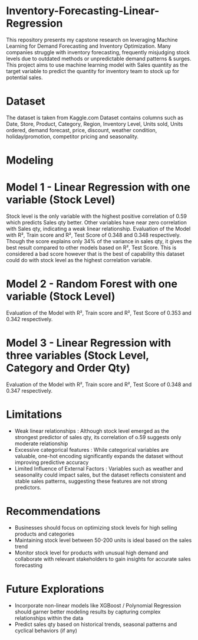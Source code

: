 # Inventory-Forecasting-Linear-Regression
This repository presents my capstone research on leveraging Machine Learning for Demand Forecasting and Inventory Optimization.
Many companies struggle with inventory forecasting, frequently misjudging stock levels due to outdated methods or unpredictable demand patterns & surges. 
This project aims to use machine learning model with Sales quantity as the target variable to predict the quantity for inventory team to stock up for potential sales. 

# Dataset
The dataset is taken from Kaggle.com
Dataset contains columns such as Date, Store, Product, Category, Region, Inventory Level, Units sold, Units ordered, demand forecast, price, discount, weather condition, holiday/promotion, competitor pricing and seasonality.

# Modeling
# Model 1 - Linear Regression with one variable (Stock Level)
Stock level is the only variable with the highest positive correlation of 0.59 which predicts Sales qty better.
Other variables have near zero correlation with Sales qty, indicating a weak linear relationship.
Evaluation of the Model with R², Train score and R², Test Score of 0.348 and 0.348 respectively. Though the score explains only 34% of the variance in sales qty, it gives the best result compared to other models based on R², Test Score.
This is considered a bad score however that is the best of capability this dataset could do with stock level as the highest correlation variable.

# Model 2 - Random Forest with one variable (Stock Level)
Evaluation of the Model with R², Train score and R², Test Score of 0.353 and 0.342 respectively.
# Model 3 - Linear Regression with three variables (Stock Level, Category and Order Qty)
Evaluation of the Model with R², Train score and R², Test Score of 0.348 and 0.347 respectively.

# Limitations
- Weak linear relationships : Although stock level emerged as the strongest predictor of sales qty, its correlation of o.59 suggests only moderate relationship
- Excessive categorical features : While categorical variables are valuable, one-hot encoding significantly expands the dataset without improving predictive accuracy
- Limited Influence of External Factors : Variables such as weather and seasonality could impact sales, but the dataset reflects consistent and stable sales patterns, suggesting these features are not strong predictors.

# Recommendations
- Businesses should focus on optimizing stock levels for high selling products and categories
- Maintaining stock level between 50-200 units is ideal based on the sales trend
- Monitor stock level for products with unusual high demand and collaborate with relevant stakeholders to gain insights for accurate sales forecasting
  
# Future Explorations
- Incorporate non-linear models like XGBoost / Polynomial Regression should garner better modeling results by capturing complex relationships within the data
- Predict sales qty based on historical trends, seasonal patterns and cyclical behaviors (if any)
  
